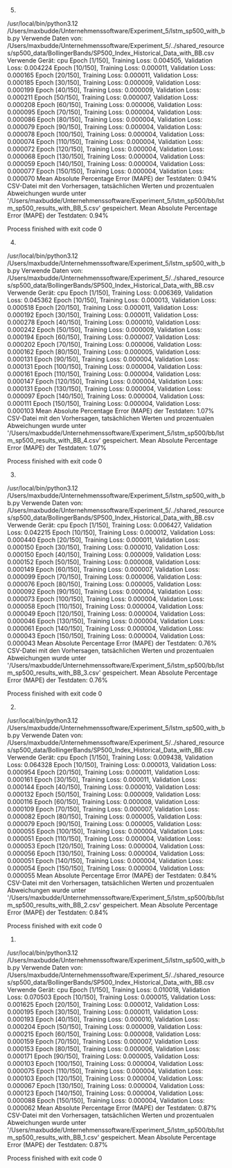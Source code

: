 5.
/usr/local/bin/python3.12 /Users/maxbudde/Unternehmenssoftware/Experiment_5/lstm_sp500_with_bb.py 
Verwende Daten von: /Users/maxbudde/Unternehmenssoftware/Experiment_5/../shared_resources/sp500_data/BollingerBands/SP500_Index_Historical_Data_with_BB.csv
Verwende Gerät: cpu
Epoch [1/150], Training Loss: 0.004505, Validation Loss: 0.004224
Epoch [10/150], Training Loss: 0.000011, Validation Loss: 0.000165
Epoch [20/150], Training Loss: 0.000011, Validation Loss: 0.000185
Epoch [30/150], Training Loss: 0.000009, Validation Loss: 0.000199
Epoch [40/150], Training Loss: 0.000009, Validation Loss: 0.000211
Epoch [50/150], Training Loss: 0.000007, Validation Loss: 0.000208
Epoch [60/150], Training Loss: 0.000006, Validation Loss: 0.000095
Epoch [70/150], Training Loss: 0.000004, Validation Loss: 0.000086
Epoch [80/150], Training Loss: 0.000004, Validation Loss: 0.000079
Epoch [90/150], Training Loss: 0.000004, Validation Loss: 0.000078
Epoch [100/150], Training Loss: 0.000004, Validation Loss: 0.000074
Epoch [110/150], Training Loss: 0.000004, Validation Loss: 0.000072
Epoch [120/150], Training Loss: 0.000004, Validation Loss: 0.000068
Epoch [130/150], Training Loss: 0.000004, Validation Loss: 0.000059
Epoch [140/150], Training Loss: 0.000004, Validation Loss: 0.000077
Epoch [150/150], Training Loss: 0.000004, Validation Loss: 0.000070
Mean Absolute Percentage Error (MAPE) der Testdaten: 0.94%
CSV-Datei mit den Vorhersagen, tatsächlichen Werten und prozentualen Abweichungen wurde unter '/Users/maxbudde/Unternehmenssoftware/Experiment_5/lstm_sp500/bb/lstm_sp500_results_with_BB_5.csv' gespeichert.
Mean Absolute Percentage Error (MAPE) der Testdaten: 0.94%

Process finished with exit code 0

4.
/usr/local/bin/python3.12 /Users/maxbudde/Unternehmenssoftware/Experiment_5/lstm_sp500_with_bb.py 
Verwende Daten von: /Users/maxbudde/Unternehmenssoftware/Experiment_5/../shared_resources/sp500_data/BollingerBands/SP500_Index_Historical_Data_with_BB.csv
Verwende Gerät: cpu
Epoch [1/150], Training Loss: 0.006369, Validation Loss: 0.045362
Epoch [10/150], Training Loss: 0.000013, Validation Loss: 0.000518
Epoch [20/150], Training Loss: 0.000011, Validation Loss: 0.000192
Epoch [30/150], Training Loss: 0.000011, Validation Loss: 0.000278
Epoch [40/150], Training Loss: 0.000010, Validation Loss: 0.000242
Epoch [50/150], Training Loss: 0.000009, Validation Loss: 0.000194
Epoch [60/150], Training Loss: 0.000007, Validation Loss: 0.000202
Epoch [70/150], Training Loss: 0.000006, Validation Loss: 0.000162
Epoch [80/150], Training Loss: 0.000005, Validation Loss: 0.000131
Epoch [90/150], Training Loss: 0.000004, Validation Loss: 0.000131
Epoch [100/150], Training Loss: 0.000004, Validation Loss: 0.000161
Epoch [110/150], Training Loss: 0.000004, Validation Loss: 0.000147
Epoch [120/150], Training Loss: 0.000004, Validation Loss: 0.000131
Epoch [130/150], Training Loss: 0.000004, Validation Loss: 0.000097
Epoch [140/150], Training Loss: 0.000004, Validation Loss: 0.000111
Epoch [150/150], Training Loss: 0.000004, Validation Loss: 0.000103
Mean Absolute Percentage Error (MAPE) der Testdaten: 1.07%
CSV-Datei mit den Vorhersagen, tatsächlichen Werten und prozentualen Abweichungen wurde unter '/Users/maxbudde/Unternehmenssoftware/Experiment_5/lstm_sp500/bb/lstm_sp500_results_with_BB_4.csv' gespeichert.
Mean Absolute Percentage Error (MAPE) der Testdaten: 1.07%

Process finished with exit code 0

3.
/usr/local/bin/python3.12 /Users/maxbudde/Unternehmenssoftware/Experiment_5/lstm_sp500_with_bb.py 
Verwende Daten von: /Users/maxbudde/Unternehmenssoftware/Experiment_5/../shared_resources/sp500_data/BollingerBands/SP500_Index_Historical_Data_with_BB.csv
Verwende Gerät: cpu
Epoch [1/150], Training Loss: 0.006427, Validation Loss: 0.042215
Epoch [10/150], Training Loss: 0.000012, Validation Loss: 0.000440
Epoch [20/150], Training Loss: 0.000011, Validation Loss: 0.000150
Epoch [30/150], Training Loss: 0.000010, Validation Loss: 0.000150
Epoch [40/150], Training Loss: 0.000009, Validation Loss: 0.000152
Epoch [50/150], Training Loss: 0.000008, Validation Loss: 0.000149
Epoch [60/150], Training Loss: 0.000007, Validation Loss: 0.000099
Epoch [70/150], Training Loss: 0.000006, Validation Loss: 0.000076
Epoch [80/150], Training Loss: 0.000005, Validation Loss: 0.000092
Epoch [90/150], Training Loss: 0.000004, Validation Loss: 0.000073
Epoch [100/150], Training Loss: 0.000004, Validation Loss: 0.000058
Epoch [110/150], Training Loss: 0.000004, Validation Loss: 0.000049
Epoch [120/150], Training Loss: 0.000004, Validation Loss: 0.000046
Epoch [130/150], Training Loss: 0.000004, Validation Loss: 0.000061
Epoch [140/150], Training Loss: 0.000004, Validation Loss: 0.000043
Epoch [150/150], Training Loss: 0.000004, Validation Loss: 0.000043
Mean Absolute Percentage Error (MAPE) der Testdaten: 0.76%
CSV-Datei mit den Vorhersagen, tatsächlichen Werten und prozentualen Abweichungen wurde unter '/Users/maxbudde/Unternehmenssoftware/Experiment_5/lstm_sp500/bb/lstm_sp500_results_with_BB_3.csv' gespeichert.
Mean Absolute Percentage Error (MAPE) der Testdaten: 0.76%

Process finished with exit code 0

2.
/usr/local/bin/python3.12 /Users/maxbudde/Unternehmenssoftware/Experiment_5/lstm_sp500_with_bb.py 
Verwende Daten von: /Users/maxbudde/Unternehmenssoftware/Experiment_5/../shared_resources/sp500_data/BollingerBands/SP500_Index_Historical_Data_with_BB.csv
Verwende Gerät: cpu
Epoch [1/150], Training Loss: 0.009438, Validation Loss: 0.064328
Epoch [10/150], Training Loss: 0.000013, Validation Loss: 0.000954
Epoch [20/150], Training Loss: 0.000011, Validation Loss: 0.000161
Epoch [30/150], Training Loss: 0.000011, Validation Loss: 0.000144
Epoch [40/150], Training Loss: 0.000010, Validation Loss: 0.000132
Epoch [50/150], Training Loss: 0.000009, Validation Loss: 0.000116
Epoch [60/150], Training Loss: 0.000008, Validation Loss: 0.000109
Epoch [70/150], Training Loss: 0.000007, Validation Loss: 0.000082
Epoch [80/150], Training Loss: 0.000005, Validation Loss: 0.000079
Epoch [90/150], Training Loss: 0.000005, Validation Loss: 0.000055
Epoch [100/150], Training Loss: 0.000004, Validation Loss: 0.000051
Epoch [110/150], Training Loss: 0.000004, Validation Loss: 0.000053
Epoch [120/150], Training Loss: 0.000004, Validation Loss: 0.000056
Epoch [130/150], Training Loss: 0.000004, Validation Loss: 0.000051
Epoch [140/150], Training Loss: 0.000004, Validation Loss: 0.000054
Epoch [150/150], Training Loss: 0.000004, Validation Loss: 0.000055
Mean Absolute Percentage Error (MAPE) der Testdaten: 0.84%
CSV-Datei mit den Vorhersagen, tatsächlichen Werten und prozentualen Abweichungen wurde unter '/Users/maxbudde/Unternehmenssoftware/Experiment_5/lstm_sp500/bb/lstm_sp500_results_with_BB_2.csv' gespeichert.
Mean Absolute Percentage Error (MAPE) der Testdaten: 0.84%

Process finished with exit code 0

1.
/usr/local/bin/python3.12 /Users/maxbudde/Unternehmenssoftware/Experiment_5/lstm_sp500_with_bb.py 
Verwende Daten von: /Users/maxbudde/Unternehmenssoftware/Experiment_5/../shared_resources/sp500_data/BollingerBands/SP500_Index_Historical_Data_with_BB.csv
Verwende Gerät: cpu
Epoch [1/150], Training Loss: 0.010018, Validation Loss: 0.070503
Epoch [10/150], Training Loss: 0.000015, Validation Loss: 0.001625
Epoch [20/150], Training Loss: 0.000012, Validation Loss: 0.000195
Epoch [30/150], Training Loss: 0.000011, Validation Loss: 0.000193
Epoch [40/150], Training Loss: 0.000010, Validation Loss: 0.000204
Epoch [50/150], Training Loss: 0.000009, Validation Loss: 0.000215
Epoch [60/150], Training Loss: 0.000008, Validation Loss: 0.000159
Epoch [70/150], Training Loss: 0.000007, Validation Loss: 0.000153
Epoch [80/150], Training Loss: 0.000006, Validation Loss: 0.000171
Epoch [90/150], Training Loss: 0.000005, Validation Loss: 0.000103
Epoch [100/150], Training Loss: 0.000004, Validation Loss: 0.000075
Epoch [110/150], Training Loss: 0.000004, Validation Loss: 0.000103
Epoch [120/150], Training Loss: 0.000004, Validation Loss: 0.000067
Epoch [130/150], Training Loss: 0.000004, Validation Loss: 0.000123
Epoch [140/150], Training Loss: 0.000004, Validation Loss: 0.000088
Epoch [150/150], Training Loss: 0.000004, Validation Loss: 0.000062
Mean Absolute Percentage Error (MAPE) der Testdaten: 0.87%
CSV-Datei mit den Vorhersagen, tatsächlichen Werten und prozentualen Abweichungen wurde unter '/Users/maxbudde/Unternehmenssoftware/Experiment_5/lstm_sp500/bb/lstm_sp500_results_with_BB_1.csv' gespeichert.
Mean Absolute Percentage Error (MAPE) der Testdaten: 0.87%

Process finished with exit code 0